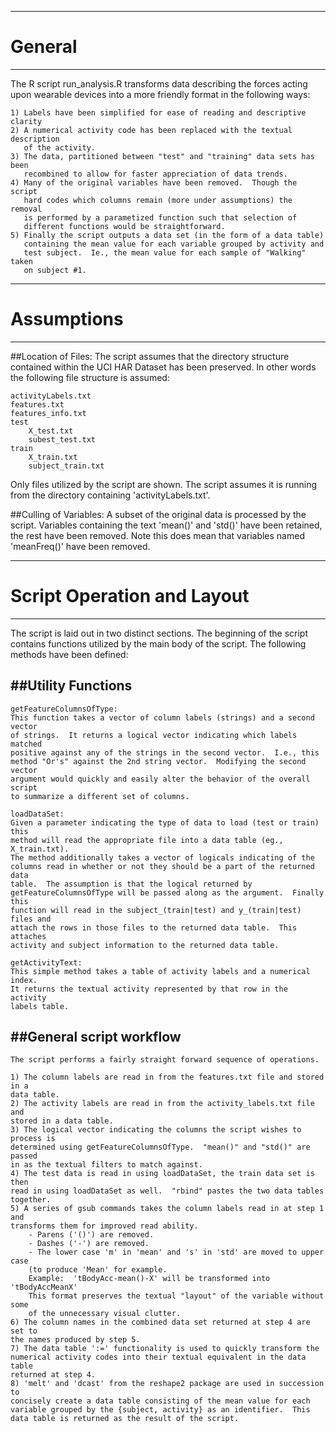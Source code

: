 -------------------------------------------------------------------------------
# General
-------------------------------------------------------------------------------
The R script run_analysis.R transforms data describing the forces acting upon
wearable devices into a more friendly format in the following ways:

	1) Labels have been simplified for ease of reading and descriptive clarity
	2) A numerical activity code has been replaced with the textual description
	   of the activity.
	3) The data, partitioned between "test" and "training" data sets has been
	   recombined to allow for faster appreciation of data trends.
	4) Many of the original variables have been removed.  Though the script
	   hard codes which columns remain (more under assumptions) the removal
       is performed by a parametized function such that selection of
       different functions would be straightforward.
    5) Finally the script outputs a data set (in the form of a data table)
	   containing the mean value for each variable grouped by activity and
	   test subject.  Ie., the mean value for each sample of "Walking" taken
	   on subject #1.
	  
-------------------------------------------------------------------------------
# Assumptions
-------------------------------------------------------------------------------
##Location of Files:
The script assumes that the directory structure contained within the
UCI HAR Dataset has been preserved.  In other words the following file
structure is assumed:

	activityLabels.txt
	features.txt
	features_info.txt
	test
		X_test.txt
		subest_test.txt
	train
		X_train.txt
		subject_train.txt
	
Only files utilized by the script are shown.  The script assumes it is
running from the directory containing 'activityLabels.txt'.

##Culling of Variables:
A subset of the original data is processed by the script.  Variables containing
the text 'mean()' and 'std()' have been retained, the rest have been removed.
Note this does mean that variables named 'meanFreq()' have been removed.

-------------------------------------------------------------------------------
# Script Operation and Layout
-------------------------------------------------------------------------------
The script is laid out in two distinct sections.  The beginning of the script
contains functions utilized by the main body of the script.  The following
methods have been defined:

##Utility Functions
---------------------------------------------------------------------------
	getFeatureColumnsOfType: 
	This function takes a vector of column labels (strings) and a second vector
	of strings.  It returns a logical vector indicating which labels matched
	positive against any of the strings in the second vector.  I.e., this 
	method "Or's" against the 2nd string vector.  Modifying the second vector
	argument would quickly and easily alter the	behavior of the overall script
	to summarize a different set of columns.
	
	loadDataSet:
	Given a parameter indicating the type of data to load (test or train) this
	method will read the appropriate file into a data table (eg., X_train.txt).
	The method additionally takes a vector of logicals indicating of the
	columns read in whether or not they should be a part of the returned data
	table.  The assumption is that the logical returned by 
	getFeatureColumnsOfType will be passed along as the argument.  Finally this
	function will read in the subject_(train|test) and y_(train|test) files and
	attach the rows in those files to the returned data table.  This attaches
	activity and subject information to the returned data table.
	
	getActivityText:
	This simple method takes a table of activity labels and a numerical index.
	It returns the textual activity represented by that row in the activity
	labels table.
	
##General script workflow
---------------------------------------------------------------------------
	The script performs a fairly straight forward sequence of operations.
	
	1) The column labels are read in from the features.txt file and stored in a
	data table.
	2) The activity labels are read in from the activity_labels.txt file and
	stored in a data table.
	3) The logical vector indicating the columns the script wishes to process is
	determined using getFeatureColumnsOfType.  "mean()" and "std()" are passed
	in as the textual filters to match against.
	4) The test data is read in using loadDataSet, the train data set is then
	read in using loadDataSet as well.  "rbind" pastes the two data tables
	together.
	5) A series of gsub commands takes the column labels read in at step 1 and
	transforms them for improved read ability.  
		- Parens ('()') are removed.  
		- Dashes ('-') are removed.
		- The lower case 'm' in 'mean' and 's' in 'std' are moved to upper case 
		(to produce 'Mean' for example.
		Example:  'tBodyAcc-mean()-X' will be transformed into 'tBodyAccMeanX'
		This format preserves the textual "layout" of the variable without some
		of the unnecessary visual clutter.
	6) The column names in the combined data set returned at step 4 are set to
	the names produced by step 5.
	7) The data table ':=' functionality is used to quickly transform the
	numerical activity codes into their textual equivalent in the data table
	returned at step 4.
	8) 'melt' and 'dcast' from the reshape2 package are used in succession to
	concisely create a data table consisting of the mean value for each
	variable grouped by the {subject, activity} as an identifier.  This
	data table is returned as the result of the script.